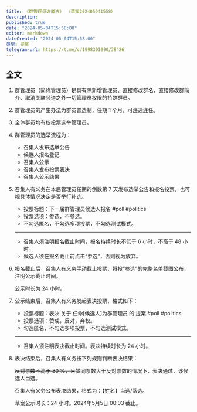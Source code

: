```yaml
---
title: 《群管理员选举法》 （草案202405041558）
description:
published: true
date: "2024-05-04T15:58:00"
editor: markdown
dateCreated: "2024-05-04T15:58:00"
类型: 提案
telegram-url: https://t.me/c/1998301990/38426
---
```


## 全文

1.  群管理员（简称管理员）是具有除新增管理员、直接修改群名、直接修改群简介、取消关联频道之外一切管理员权限的特殊群员。

2.  群管理员的产生办法为群员普选制，任期 1 个月，可连选连任。

3.  全体群员均有权投票选举管理员。

4.  群管理员的选举流程为：

    +   召集人发布选举公告
    +   候选人报名登记
    +   召集人公示
    +   召集人发布投票表决
    +   召集人公示结果

5.  召集人有义务在本届管理员任期的倒数第 7 天发布选举公告和报名投票，也可视具体情况决定是否举行补选。

    +   投票标题：下一届群管理员候选人报名 #poll #politics
    +   投票选项：参选，不参选。
    +   不勾选匿名，不勾选多项投票，不勾选测试模式。

    ---

    +   召集人须注明报名截止时间，报名持续时长不低于 6 小时，不高于 48 小时。
    +   候选人须在报名截止前点击“参选”，否则视为放弃。

6.  报名截止后，召集人有义务手动截止投票，将投“参选”的完整名单截图公布，注明公示截止时间。

    公示时长为 24 小时。

7.  公示结束后，召集人有义务发起表决投票，格式如下：

    +   投票标题：表决 关于 任命[候选人]为群管理员 的 提案 #poll #politics
    +   投票选项：赞成，反对，弃权。
    +   勾选匿名，不勾选多项投票，不勾选测试模式。

    ---

    +   召集人须注明表决截止时间。表决持续时长为 24 小时。

8.  表决结束后，召集人有义务按下列规则判断表决结果：

    ~~反对票数不高于 30 %，且~~赞同票数大于反对票数的情况下，表决通过，该候选人当选。

    召集人有义务公布表决结果，格式为：【姓名】当选/落选。

    草案公示时长：24 小时。2024年5月5日 00:03 截止。
